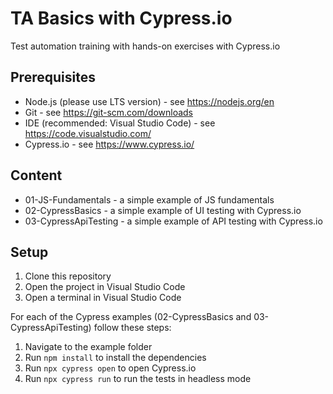 # TA Basics with Cypress.io
Test automation training with hands-on exercises with Cypress.io

## Prerequisites
- Node.js (please use LTS version) - see https://nodejs.org/en 
- Git - see https://git-scm.com/downloads
- IDE (recommended: Visual Studio Code) - see https://code.visualstudio.com/
- Cypress.io - see https://www.cypress.io/

## Content
- 01-JS-Fundamentals - a simple example of JS fundamentals
- 02-CypressBasics - a simple example of UI testing with Cypress.io
- 03-CypressApiTesting - a simple example of API testing with Cypress.io

## Setup
1. Clone this repository
2. Open the project in Visual Studio Code
3. Open a terminal in Visual Studio Code

For each of the Cypress examples (02-CypressBasics and 03-CypressApiTesting) follow these steps:

1. Navigate to the example folder
2. Run `npm install` to install the dependencies
3. Run `npx cypress open` to open Cypress.io
4. Run `npx cypress run` to run the tests in headless mode


